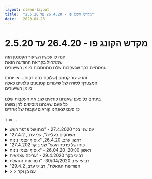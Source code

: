 ```yaml
---
layout: clean-layout
title:  "מקדש הקונג פו - 26.4.20 עד 2.5.20"
date:   2020-04-26
---
```

# מקדש הקונג פו - 26.4.20 עד 2.5.20 
הנה לו עכשיו השיעור הקטנטן הזה<br> שמתחיל בקריאת ההודעה הזאת<br> ומסתיים בכך שהעקבות שלנו מתנוססות ביומן השיעורים.<br> <br> זהו שיעור קטנטן (שלוקח כמה דקות... או יותר)<br> המצטרף לשורה של שיעורים קטנטנים פלאיים כאלה<br> ביומן השיעורים<br> <br> ביניהם כל פעם שאנחנו קוראים שוב את העקבות שלנו<br> כל פעם שאנחנו מוסיפים להן משהו<br> כל פעם שאנחנו קוראים עקבות של אחרים<br> <br> ועוד . . .

<details>
                    <summary>יום שני בקר 27.4.2020 - "כוחו של פרפר העש</summary>
                    השיעור התחיל בשעה 6:00 במפגש זום.<br> השתתפו: דורית, יואב, אינגריד; הנחיה חיצונית: בן<br> השיעור הרשמי הסתיים בשעה 7:52.<br> המשכתי עם השיעור שי עד 8:05.<br> פתחתי מיילים וראיתי הודעה של דורית שהזמינה אותי ואת יואב לחזור להיפגש בזום. מיד התחברתי לדורית ויואב. נפרדנו בשעה 8:43 – המשכתי עוד כמה דקות כדי לחזור על דברים שעלו במפגש האחרון.<br> <br> התחלתי את השיעור מעט אפופה ומבולבלת. זיהיתי שהעברת תחילת השיעור לשעה 6:00 – הזמן בו הייתי נוהגת לצאת מהבית כדי להגיע לנקודת המפגש בתל אביב. משהו כבד ורב שכבתי נבנה שם שהגביר את האינרציה. הגעתי אחרונה למפגש הזום תוך תחושה שאני &quot;מדדה&quot; ו&quot;שוב לא בעניינים&quot;. הצלחתי רק לבחון, בלי לשפוט. כעבור 2-3 דקות השתחררתי מזה.<br> בן נתן לנו 3 הנחיות לשיעור:<br> 1.&nbsp;&nbsp;&nbsp;&nbsp;לצאת החוצה<br> 2.&nbsp;&nbsp;&nbsp;&nbsp;בשעה 7:30 על שלושתנו להיפגש שוב בזום, כל אחד בתורו יעביר הנחיה לעצמו ולאחרים, משך 5-7 ד&#39; – סיבוב אחד - , לפי סדר זה: אינגריד, יואב, דורית.<br> 3.&nbsp;&nbsp;&nbsp;&nbsp;לאפשר רובד עמוק ושלו במיוחד להנחות אותי מרגע לרגע.<br> <br> 1-&nbsp;&nbsp;&nbsp;&nbsp;יציאה החוצה<br> לא יצאתי מיד, הרגשתי לא מוכנה. קמתי במצב מעט מוזר, היציאה החוצה פתאום הרגישה לי אתגר מסויים. עשיתי כמה תרגילי התעוררות -&nbsp;&nbsp;4 פעמים ברכת השמש (יוגה) הועילו לי להרגיש יותר אסופה. גמישות, צעדי דילוגים. היה חשק לפעילות פיזית.<br> בשעה 6:20 יצאתי מהבית, לא ידעתי לאן. שמתי דגש על תנועות גוף שלוות ונעימות: תועות כפות רגליים, גב זקוף ונעים, נשימה זורמת. כשהגעתי למדרכה עצרתי כדי לברר לאיזה כיוון ללכת כעבר כמה שניות נזכרתי בגן ציבורי מרחק 300 מ&#39; שנראה לי נחמד ושאני לא מרבה ללכת אליו. <br> ההליכה ברחוב הרגישה לי משהו חדש, כאילו זה עתה בקעתי מביצה. <br> חקרתי את הסביבה, הקשבתי בעונג רב לציוצי הציפורים, התענגתי מהאור של הבקר המוקדם.<br> הגעתי לגן. ביצעתי קפיצות סיבוב על עצמי. הרגשתי מאוד לא יציבה, כאילו רק התחלתי להתאמן על זה. לרגע עמדה לעלות בי פניקה, עצרתי את זה. עברתי לשביל המרוצף, הקפיצות נעשו מעט יותר יציבות. עברתי לדשא, חוויתי את ההבדלים. הרגשתי שהראש מעט מסוחרר. עברתי לכמה תרגילים פיזיים אחרים (תרגילי תרום חימום) והרגשתי שאני רוצה לעבור למקום אחר.<br> עברתי לגן ציבורי אחר, לא רחוק משם, עם עצים וספסלים בלבד. מעין &quot;זולה&quot;. שמתי לב לעצים, ממש למדתי להכיר אותם, בחנתי את השורשים וראיתי שיש שם שני &quot;שבטים&quot; – עצי גומי כנגד עצי אשל, שהשורים שואפים אל חבריהם. היה מקבים.<br> בסביבות השעה 7:00 התחלתי לחזור לכיוון הבית. הגעתי בשעה 7:15. עליתי ברגל 8 קומות ללא כל מאמץ. ביצעתי עוד כמה תרגילי כושר גופני, היה נעים.<br> <br> חלק 2 – סבב הנחיה<br> בשעה 7:25 התחברתי לזום ומצאתי שם את דורית. לא דברנו. לאחר שיואב הצטרף החלפתי כמה מילים איתו. ישבנו בשתיקה מעמיקה. רק כעבור 2-3 ד&#39; של שתיקה פתאום נזכרתי שאני מתחילה בסבב ההנחיה. הצלחתי לעצור מיד את תגובת ההזדעקות השיפוטית (בסגנון &quot;יו, איזה טמבלית, מה נסגר איתך? את חולמת או מה?&quot;) – זה לא נאמר, מיד שיבחתי את עצמי על כך. בחרתי ביודעין להשתהות עוד כדקה לפני שהתחלתי בהנחיה. זה היה חוויה מתקנת ומרפאת. גם הייתי אסירת תודה ליואב ודורית על שתיקתם הסבלנית. איזה אלופים! <br> <br> ההנחיה שלי: <br> לעצום עיניים ולהתעטף באור לבן.<br> להיזכר ב-3 דברים מהיציאה החוצה – נזכרתי בתנועות כפות הרגליים הנעימות, בציוצי הציפורים והמקסימים ובעצים שפגשתי.<br> לבצע בדמיון את פרום חמשת החיות. היה מאתגר. התקשיתי לראות את רצף התנועות. היו קטעים חסרים, כאילו רק הגוף יודע לזכור את הרצף שלהם.<br> <br> הנחיה של יואב:<br> להתבונן בנשימה ולהיעזר בנשימה כשער. היה נפלא עבורי. <br> להתבונן בשיעור. ליצור איכות של תודה לחברים בשיעור. נפלא.<br> <br> הנחיה של דורית:<br> להתבונן בגוף ובאזורים של כאב. מאוד התאים לי. <br> לעשות מה שצריך לצורך ריפוי. מפגש עם עצמנו, זיהוי מקומות של כאב, שליחת ריפוי לפי מה שנעים וכדאי. מעולה.<br> החלק הזה הסתיים בשעה 7:52.<br> <br> המשכתי בשיעור שלי עד 8:05 – ביצעתי עוד כמה תרגילי גמישות ומדיטציה.<br> <br> כשפתחתי מיילים ראיתי הזמנה מדורית להמשיך להיפגש. מיד הצטרפתי. לרגע עלתה ההרגשה הקורבנית של &quot;אני לא בטוחה שאני רצויה&quot;. מהר מאוד השתחררתי ממנה. היה נעים מאוד, הרגשתי חלק אינטגרלי ממשהו נעים וזורם ונפלא. <br> <br> חלק 3 - העמקה ושלווה והנאה<br> דורית ויואב בדיוק ביררו את ארבעת התנועות הראשונות של חמשת החיות. <br> עברנו לתנועות הברכה. הצטרפתי בשמחה, השווינו בין הגרסאות שלנו. כל אחד תרם חלק. היה כיף.<br> <br> א&quot;כ דורית סיפרה על תנועות הכנה לקראת ביצוע גלגולים וגם גלגלון. ראינו יחד סרטון של מאסטר לנינג&#39;יסטסו שהדגים כיצד לבצע גלגולים פשוטים מסוגים שונים מבלי לערב את הראש. היה מעניין. תרגלנו קצת.<br> <br> אני סיפרתי על ההתקדמות שלי בעמידת ידיים, שקיבלתי כמה טיפים מהבת שלי והצלחתי היום לראשונה לעמוד על הידיים לשנייה. תחושת סיפוק רבה. דורית ביקשה שאדגים. היה כיף.<br> נפרדנו לבסוף בשעה 8:43. <br> זה היה שיעור עמוק ושלו ונעים, עשיר במתנות קטנות ומשמעותיות. <br> כל כך אסירת תודה.<br>
                  </details><details>
                    <summary>"משחקים בעלייה", שני ערב, 27.4.2</summary>
                    19:25 עד 20:20: כל מיני דברים: קצת פיזיים כאלה שעוררו אותי, ועוד.<br> 20:20-21:35: עם אסא ושיר, היה ממש טוב. נחלצתי ממצב לא משהו בכלל למצב ממש טוב (שקיים ברגע זה גם).<br> פעולת החילוץ כללה: חישת הגוף הפנימי, חישת המוטרדות, תנועה איטית.<br> החלק הזה עם אסא ושיר היה משמעותי ואני לוקח ממנו כל מיני דברים. בעיקר איך לעזור לעצמי במצבים קשים.
                  </details><details>
                    <summary>ראשון ערב, 26.4.20, "איסוף עצמי נינוח</summary>
                    התחברות דרך &quot;זום&quot; ב-19:22. נכחו אתי: בועז, דרור, יניב ובן.<br> <br> סבב הדרכות בין 5 שניות ל-5 דקות:<br> הנאה מלהיות.<br> התרווחות בגוף.<br> תשומת לב ליכולת שלי להשתדרג.<br> שימוש בצמד המילים &quot;הכל בסדר&quot;.<br> לזהות את החופש שלי - הזזת האצבעות ביד, באותו אופן יש לי חופש להזיז את הגוף, חופש לעשות דברים שרוצה.<br> עבודה עם תנועה חיצונית והכרזה על השתפרויות.<br> ...<br> <br> התנתקות מה&quot;זום&quot; ל-5 דקות:<br> התמתחתי, שחררתי את הגוף.<br> <br> חזרה ל&quot;זום&quot;. להגיד איך היה לי בזמן שלא היינו אונליין, במילה עד שלוש מלים.<br> <br> קיבלנו מבן הנחיות להמשך השיעור, לפיהן נתנתק שוב עד 20:40 (היתה התלבטות לגבי השעה המדויקת), וכשנחזור (בלי בן) נעביר סבב של הדרכות של 1-5 דקות בנושא שדרוג המשך הערב שלנו.<br> נשאלנו מה ינחה אותנו בחלק השיעור עד שנחזור ל&quot;זום&quot;. כל אחד אמר דבר אחד, ולאחר מכן התבקשנו לבחור בנוסף לזה שלנו, שניים מתוך ארבעת הדברים שאחרים אמרו.<br> המנחים שלי היו: הרגשת התחושות, השמחה שלי, הקשבה לקונג-פו שלי. ההנחיה לדקה ראשונה - להרגיש את שלושת החבר&#39;ה הללו.<br> התנתקנו.<br> <br> דמיינתי שמודעות עוטפת אותי, זה היה נעים. כיוונתי להמשיך את זה לאורך שלושים ומשהו הדקות שאהיה עם עצמי, אולם זה התמוסס די מהר.<br> עבודה עם הקול, שירה.<br> הרפייה בשכיבה על הגב. כיסוי העיניים בכפות הידיים והרפייתן.<br> איפשרתי לגוף לנוע בעמידה.<br> תרגלתי את פורמת &quot;אגרוף ארוך&quot;.<br> <br> חזרנו ל&quot;זום&quot;, לסבב:<br> למצוא מקום של שמחה בתוכנו. אחר כך כבר מכירים את הדרך לשם וניתן לשוב כרצוננו.<br> תשומת לב וחיבור לחופש שלי. לשים לב שיש לי חופש גם בדברים קטנים.<br> לשים לב למקומות שאני אומר לעצמי &quot;לא&quot;. מה יקרה אם אגיד יותר &quot;כן&quot;, &quot;מותר לי&quot; וכדומה...<br> ...<br> <br> סיימנו באזור 21:00.<br>
                  </details><details>
                    <summary>"כוחו של פרפר העש" שני בוקר 27.4.202</summary>
                    היה שיעור מוזר, קצת כמו מסטיק... <br> נוכחים אני אינגריד ויואב. מתחיל בשש בפגישת זום עם בן של כולנו. <br> קיבלנו שלוש הנחיות - שנהיה חלק מהזמן בחוץ, משהו שכלל את המילים &quot;עמוק ושליו&quot; ולהיות בחזרה בשבע וחצי למפגש זום רק של שלושתינו אינגריד יואב ואני, כל אחד מעביר 5-10 דקות הנחיה, לפי הסדר הזה, ונדמה לי שבזה הונחינו שמסתיים השיעור. (זה ה שההגיון אומר לי, אבל אני לא זוכרת את זה בצורה מפורשת). <br> <br> יצאתי די מיד משיחת הזום ודי מהר הייתי בחוץ, התכוונתי ללכת (הליכה) ובסוף הייתי ביער בנקודה מקסימה, היתה הרבה תנועה רכה שיצאה מתוכי כזו מרגיעה כמו אמא לילד בוכה. היה בי הרבה מאוד כאב מהרבה סוגים. שמתי מוזיקה אפריקאית ביער ורקדתי, היה בזה ריפוי. היתה ריצה לעצים וחזרה, מגע באבנים, נזכרתי בהנחיה חשובה של להנות בתוך המסגרת שקיבלתי מהשיעור הקודם ביער, שבוע קודם. להנות תוך כדי. זה היה נעים לתרגל זאת שוב. <br> חזרנו הביתה. למה חזרנו ולא חזרתי לא יודעת, אבל כך יצא. למעשה חזרתי. <br> התכוונתי לא לחזור אבל משהו הנחה אותי להגיע חזרה לחדרי. <br> עבדתי עם גלגול, ועם עוד דברים, כלל קצת נפילה, גלגול על הרצפה מצד לצד, גלגול לאחור, עבדתי קצת עם הוידאו של הגלגול של אקבן, ועם התרגיל של הגלגלון שנתן המורה של הלל (לא להגיע למעלה, רק להגיע לידיים ואז להעביר את הרגל שעומדים עליה צעד קדימה מעל משהו). הרגשתי שיפור משמעותי בשני הדברים. <br> גם חמש החיות... <br> לזום עם יואב ואינגריד הגעתי במצב הרבה הרבה יותר שמח, הייתי מרוצה מההנחיה שלי, למצוא כאבים ולרפא, עצרנו לכמה דקות לשיתוף וחזרנו לכך. <br> השיעור נפסק בערך ב752. <br> מאוד לא רציתי להפסיק את האימון אז מיד אחר כך התקשרתי ליואב ואינגריד ויצרתי המשך. כל הכבוד לי!!! ממש לא חשבתי שזה יצליח. <br> בהמשך הרגשתי יותר חופש לפעול. שאלתי את יואב על חמש החיות (ארבע התנועות הראשונות לא היו ברורות לי, עדיין משהו שם לא ברור כי בן שינה לי שם תנועה ואני לא יודעת אם מה שלכולם ,הסטדנרטי&quot; זה ארבע תנועות, אצלי זה בעצם שלוש...) ואז עבדנו כולנו על הברכה, בדקנו מה אנחנו עושים וזוכרים... זה היה מאוד מועיל, מחדד את השאלות וההבדלים. אחר כך עבדנו טיפה על הגלגול (העברתי את הקישור לוידאו שמלמד את זה וצפינו בזה קצת והתנסינו) וגם קצת על הגלגלון... ואינגריד הראתה לנו עמידת ידיים מה שקידם אותי מאוד ושימח אותי... הזכיר לי משהו פשוט שם בזה... יואב אני לא זוכרת, אבל זה היה ממש מהנה החלק הזה והשלים משהו שהיה חסר לי בשיעור עצמו. סיימנו בערך אחרי 50 דקות נדמה לי, משהו כזה. <br> תודה רבה!&nbsp;&nbsp;<br>
                  </details><details>
                    <summary>ראשון 20:00, 26.04.20 - "איסוף עצמי נינוח</summary>
                    מ 18:40 ועד 21:10. ביחד עם דרור, בעז, יניב ובן שהנחה והשתתף בחלקו.<br> חלקו תוך שימוש בתוכנה &quot;זום&quot; ובשאר הזמן בעבודה עם עצמי.<br> <br> כמה נקודות ותרגילים מהשיעור:<br>  - להתרווח יותר ויותר בגוף שלנו.<br>  - לזהות את השמחה בגוף.<br>  - להשתפר בתנועה כלשהי. לציין &quot;השתפרתי&quot; כאשר חל שיפור מסויים.<br>  - להגיד &quot;הכל בסדר&quot; ולשים לב למה עולה בנו.<br>  - לשים לב לחופש שלי. להתחיל בהזזת האצבעות בחופשיות ולהרחיב גם לדברים אחרים.<br>  - תרגול התנועות הראשונות בפורמת 5 החיות מתוך כוונה פנימית להעמיק בהרפיה והירגעות.<br>  - חיבור לשמחה שבי. <br> <br> שיעור מאד נעים וטוב. תודה!
                  </details><details>
                    <summary>רביעי בקר 29.4.2020 - "עריכה עצמאית</summary>
                    השתתפו: דורית, יואב, תרצה, רמי, אינגריד. - הנחיה חיצונית: דורית.<br> השיעור שלי התחיל בשעה 6:18 – השיעור שלי הסתיים בשעה 8:24<br> <br> בן הנחה אותנו כך: &quot;שיעור מאוד נעים, שמשקה אתכם עמוקות מבפנים, בלי קשר לאף אחד מארבעת האחרים.&quot; ההנחיה הזו חלחלה לעומק התודעה כבר יום קודם. היא ליוותה אותי לכל אורך השיעור.<br> פתחתי בברכה כשבסיומה אני מתבוננת לעצמי העתידים בעיניים, ברוגע, כשאני נוכחת וממוקדת. כבר לא אתגר, אפילו מרגיש נעים, כמעין הבטחה שעוד מעט אהיה שם, הפער הולך ומצטמצם. הרגיש נעים וזורם.<br> סקירת מערכות בגוף, בודקת מה נדרש לגוף: חימום, מתיחות, הגמשה. הגוף גם ביקש לבצע כמה גלגולים, לפי התוצאה הראשונה ניכר שהגוף עוד לא התחמם, למרות זאת היה יותר טוב מהביצועים שלי לפני כמה חודשים. <br> הונחיתי לשחזר מהזיכרון את 12 העבודות של השלב הראשון. שוב היה נדמה לי שיש בטבלה 4 תורים ו-3 שורות. הצלחתי לשחזר 9 עבודות מתוך ה-12. ה-3 שלא הצלחתי להיזכר בהן היו: מיומנות ההצלחה, עבודה פנימית, אמנות השיעור. זה הפתיע אותי כאשר &quot;בדקתי את השובות&quot;. אלה לוו דווקא המיומנויות שבהן אני מתקשה. אלה שאני עדיין חשה לא מיומנת בהן הן: אומנות השיעור, אמנות הבריאות וניהול עצמי. בזכות התרגיל הזה הגעתי לבהירות הרבה יותר גדולה. ובכלל עד לא מזמן הצלחתי לזכור רק 4-6.<br> גם ראיתי את ההצלחות שלי, למשל באמנות הלמידה, וגם עם מיומנות ההצלחה. פעם היה נדמה לי שאמנות הבריאות שלי ברמה טובה. היום ברור לי לגמרי שיש י עוד הרבה מה ללמוד באומנות הבריאות שלי - למרות שכבר התקדמתי בה רבות.<br> הניהול העצמי שלי השתפר פלאים – אבל עוד לא יציב מספיק. קיבלתי היום הצצה לשלב הבא, נראה לי שהמפתח הוא בחיזוק הנוכחות והקשב שלי לגוף.&nbsp;&nbsp;<br> בשעה 7:00 דורית התקשרה וחיברה בינינו לשיחת ועידה, כמסוכם מראש. היה נעים לפגוש את כולם ולזהות מיד את הקולות. כולנו על תדר של קשב ושקט ושלווה, מסוגלים גם לשתוק יחד משך זמן מה. היה נדמה לי שכיום, עם המרחק הפיזי, אנחנו יותר קרובים מאי פעם. הרגשתי את הנוכחות של כולם. <br> הנחיות דורית:<br> -&nbsp;&nbsp;&nbsp;&nbsp;שיחה חופשית. התחלנו לשוחח בהדרגה, לאט לאט. <br> -&nbsp;&nbsp;&nbsp;&nbsp;העלאת נושא שיועיל לעצמנו ולאחרים תוך שיחה נינוחה: נינוחות (תרצה), להיזהר מלומר משהו רק מפני שהוא נראה מועיל לאחרים ולשים לב שגם אני אהנה ממנו (רמי), השיחה הזאת מציבה המון &quot;פילטרים&quot; וצריך להיזהר של להפוך אותם לחסמים לביטוי עצמי (יואב), חווה מעין מרד קבוצתי בשיחה הזאת אך מודעת לזה שזוהי התפיסה שלי (דורית), בהירות עוזרת להרפות (אינגריד) – כלומר, אם ניתן לדמיין את ההנחיות בבירור מלכתחילה, הביצוע שלהן הופך לפשוט ונינוח יותר. <br> -&nbsp;&nbsp;&nbsp;&nbsp;דורית הוסיפה חידוד נוסף להנחיה: להעלות משהו שיועיל לי/ לאחרים, משהו משמעותי שיועיל ושידרג את השיחה. <br> -&nbsp;&nbsp;&nbsp;&nbsp;רמי הוסיף דגש: קלילות והרפיה משיפוט עוזרים ליצור פשטות וזרימה.<br> -&nbsp;&nbsp;&nbsp;&nbsp;יואב: מאוד נהנה מהנוכחות של כולם, גם כשאינם מדברים.<br> -&nbsp;&nbsp;&nbsp;&nbsp;הבהרה נוספת של דורית: סבב מתמשך, עד מיצוי.<br> כולנו הבענו אסירות תודה לנוכחות של כולם. זה הרגיש אמתי מאוד והיה נעים ומעצים. <br> כל אחד סיפר מעט על השיעור שלו לפני שיחת הועידה. <br> -&nbsp;&nbsp;&nbsp;&nbsp;דורית סיפרה שהיא יושבת בחוץ, ב&quot;חורשת הירח&quot;, קרוב לביתה בירושלים, מתחת לעץ זית וקרוב לשקדיה. ממש יכולתי לראות אותם.<br> -&nbsp;&nbsp;&nbsp;&nbsp;תרצה סיפרה שמוקדם בבקר יצאה לרחוב עם הכלב, תוך שהיא שומעת הרצאה ביו טיוב. מאוחר יותר יואב הסתקרן לדעת למי היא מקשיבה: ל- John the Writer. רמי הכיר את השם. תרצה ציינה שניתן לסכם את עיקר התורה שלו ב&quot;לפתוח את הלב&quot;. אהבתי והזדהיתי עם זה.<br> שעה 7:30: סבב הנחיה נוסף. כל אחד בתורו ינחה את עצמו ואת האחרים משך כ-1-5 ד&#39; במה שיבחר, לפי סדר א-ב של השמות שלנו. זכינו ב-5 הנחיות איכותיות ומיטיבות:<br> אינגריד: התבוננות בנשימה, ליווי הנשימה, תוך הרפיה מהחזקת איברים – מפתח הלב, הסרעפת, העורף, הגרון, המקום בין הגבות, הלסת, הסרעפת, הגב המרכזי, הנחיריים. <br> דורית: להרפות אי נוחות בגוף ובחיים.<br> יואב: להתבונן בנשימה, להגיע למקום עמוק ושלו.<br> רמי: 2 ד&#39; עיסוי פיזי של הברכיים – או של ברך אחת, למי שמחזיק את הטלפון ביד.<br> תרצה: לשמוע את הצלילים מסביבנו. – תוך כדי הקשבה שמתי לב כעבור 1-2 ד&#39; שתשומת הלב שלי סתתה למחשבות בלתי קשורות. כשזיהיתי את זה שמתי לב שגם איבדתי לרגע את החיבור לגוף. כשרציתי לחזור להנחיה ראיתי ש&quot;שכחתי&quot; מה הייתה ההנחיה. לקח לי כמה שניות לשחזר אותה – לא באמת שכחתי אותה, רק התנתקתי ממנה עד כדי כך שהייתי משוכנעת ששכחתי אותה. מוכר מאוד. אז תרצה הוסיפה דגש: לחוש את הפנים, זה היה מאוד מועיל ועזר לי להחזיר את תשומת הלב לתרגיל.<br> 7:50 – דורית: להקשיב לנוכחות של שאר החברים. הרגשתי אותם היטב, רק את יואב התקשיתי להרגיש באותו הרגע. א&quot;כ החיבור אליו חזר.<br> סבב אחרון בו כל אחד יאמר משפט אחד, פשוט, מיטיב:<br> אינגריד: נהניתי מציוצי הציפורים. (באמת צלילים נעימים ומשמחים)<br> דורית: יש כל כך הרבה שיבולים פה. (ממש יכולתי לראות את השיבולים)<br> יואב: מרגיש מאוד מחובר. (שימח אותי)<br> רמי: אוהב את הגוף שלי. (מאוד אהבתי לשמוע)<br> תרצה: יושבת בחדר קטן ומרגיש לי כל כך נעים ומרווח. (מאוד הזדהיתי)<br> הנחיה של דורית: תכף תסתיים השיחה המשותפת. משך כ-5 ד&#39; נמשיך לחוות את נוכחותם של האחרים. נמשיך את השיעור שלנו כראותנו ומתי שירגיש נכון.<br> 7:53 - המשך השיעור שלי: חווה היטב את נוכחותם של חבריי לשיעור. נעים ומוחשי ממש.<br> עוברת לתרגילי כושר, כולל הכנה לעמידת ראש – כשנדמה לי שאני מתקדמת ומרוכזת בהרמת הרגליים, פתאום אני מנתקת מגע עם הידיים, מאבדת לרגע אחיזה ברצפה ונופלת הצידה, בצורה שאיננה פוגעת בי, אבל מפחידה אותי. <br> שוב עוברת על 12 העבודות של השלב הראשון, שוב חסרות לי 3: עבודה פנימית, מיומנות הצלחה, אמנות השיעור. מבררת מה מפריד ביני לבין המיומנויות האלה. עוד לא הפכתי ותן ל-100% שלי. אמשיך לעבוד על זה.<br> בוחרת להתמקד במיומנות אחת שאני רוצה לשדרג אותה: אומנות הבריאות.<br> לסיום עוברת לעבודה פנימית, מעצימה את הנעימות ואת הנוכחות שלי בגוף. משהו אומר לי שמשם תבוא ההתקדמות. סיום בשעה 8:24.<br>
                  </details><details>
                    <summary>רביעי ערב 30/04/2020- "המודעות הגואלת</summary>
                    התחלתי את השיעור בהתארגנות עם המחשב לקראת הזום.<br> המשימה הראשונה שקיבלתי מבן היתה לשחזר רשומה של שיעור ביומן השיעורים.<br> המשימה הרגישה לי קצת כמו מטלה מעצבנת בשרשרת מטלות שכאלה שאני חווה בשבועות האחרונים.<br> הרבה עבודה מעצבנת מול מחשב, מילוי של כל מיני טפסים, מענה ללקוחות ולמידה של תכנים חדשים שמאוד מעייפת אותי ומעיקה עליי.<br> המפגש עם המקלדת לא נעים לי. <br> כך פגשתי את המשימה של לכתוב ביומן השיעורים בחוסר חשק.<br> לאחר שביצעתי את המשימה על הצד הבינוני ביותר שיתפתי את תחושותי עם בן.<br> המשך השיעור נגע בנושא של איך לשפר ביצוע של תרגיל או הנחיה שמרגישה לנו כמו מטלה מעיקה, איך לאפשר לו רמה גבוהה של הנאה.<br> מתוך הדברים שעלו לקחתי שלושה לתרגל, למעשה ממש עכשיו-<br> - להתחבר לתועלת שהדבר מביא לי ולסביבה, לשמוח באפשרות שלי להיטיב עם עצמי ועם אחרים.<br> - להכניס בדבר שאני עושה כוונה, למשל להשתמש בו לשחרור או הקלה של כאב.<br> - להפתח אל החוויה מתוך עניין, סקרנות שלי כילדה יכולה לעזור.<br> המשימה האחרונה שלי היתה לשחזר שיעור נוסף ביומן השיעורים שהרגיש ממש אחרת, פחות כועס:)<br> תודה על השיעור3&gt;
                  </details><details>
                    <summary>"המודעות הגואלת", רביעי ערב, 29.4.2</summary>
                    בפיטר פן הם צריכים מחשבה טובה ואפקת פיות כדי לעוף. <br> <br> אם אני לא יכול להיזכר ברגע שבו נהנתי, חסרה לי המחשבה הטובה.<br> <br> ~<br> <br> לשים לב לדמות הסובלת. הסבל שלה צעקני לעומת הסבל היותר אמיתי.<br> <br> פעם הבאה כשאני נמצא במצב התקוע שתיארתי בשיעור, אני יכול פתאום להיזכר לשים לב אליה.<br> <br> ~<br> <br> שיעור כייפי ומועיל. <br> <br> אחרי הפגישה טיילתי בעודי ממשיך לשים לב לדמות הסובלת. ואז גם יותר לחיים עצמם.<br> <br> 17:30-19:30
                  </details><details>
                    <summary>> > עם בן וקר</summary>
                    
                  </details><details>
                    <summary>> > עוד פיס</summary>
                    נגיעות קלות ונעימות מסביב לעיניים (לא על גלגלי העיניים). כחלק מהרפיית האיזור.
                  </details><details>
                    <summary>רביעי לילה 29.4 "המודעות הגואלת" בזום ביחד י</summary>
                    אני, שיר, אסא, בן<br> בהתחלה היינו אני ובן ואז שיר ואסא נכנסו גם :)<br> <br> שיעור ארוךך<br> התחלתי ב 21:15 בערך<br> הסתיים עם השינה<br> הזום עצמו הסתיים ממש מאוחר סביבות 23:00 או אחרי.<br> <br> בין היתר:<br> - יישום לאורך השיעור קשב פנימה וקשב למפגש ומה שעולה בנו ובמפגש.<br> <br> - תקשורת על יומן השיעורים<br> הדגמה על המסך של היומן שיעורים<br> -תקשורת עם שיר על היומן<br> - ציון המצב של כל אחד מאיתנו בהקשר ליומן (יכולת הפקת תועלת משיעורים של אחרים, היכולת לקבל מידע תנועתי מדיווח של אחר, או מידע רגשי ותחושתי, הראייה של הרמות הבאות של היומן או עבודה איתו, יכולת חיפוש וכולי).<br> <br> - כן זה סתם יוצר לי עבודה לא לכתוב על השיעור באותו יום או יום אחרי.<br> במהלך השיעור כל אחד קיבל משימה שקשורה ליומן ואז חזרה למפגש.<br> באמת היה לא כיף לפגוש שיעור שלא דיווחתי עליו שחיכה לי לפני ההחלטה שלי לכתוב על השיעור במהרה.<br> <br> - התבוננות דרך חלוקה מסויימת:<br> האדם<br> האנרגיה שזורמת בו<br> הסיטואציה<br> לא הצלחתי להפריד לגמרי בין האדם לאנרגיה, וזה עורר אי הבנה, תסכול, כעס, בסוף עייפות. כולם התעייפו בהרמוניה כל אחד מסיבותיו -P<br> <br> בתוך האנרגיה שזורמת בנו<br> יש את הדמות הפעילה<br> עזר לי לראות את הדמות הפעילה.<br> <br> אחרי הזום המשכתי בשיעור שלי.<br> לפני השינה שכחתי מהשיעור.<br> כשנשכבתי במיטה והרגשתי את הגוף<br> משהו שאני אוהבת לעשות לפני השינה נזכרתי בשיעור.<br> ואז עשיתי עבודה משמעותית על בריאות ואמרתי דברים בקול וזה היה ממש נעים.<br> המשכתי להרגיש את הגוף ואחרי זמן נרדמתי.
                  </details><details>
                    <summary>"המודעות הגואלת" רביעי ערב, 29.4.2</summary>
                    התחלתי את השיעור עדיין מנומנם אחרי ארוחה כבדה שנאכלה כשעה לפני השיעור. נפגשים בזום. ההנחיה הראשונה היתה להשאיר עקבות של השיעור הקודם. כשחזרתי הקשבתי לשיחה בין בן לנועה על הרמה של ביצוע משימה שבה היא נחווית כמטלה. אחר כך בן שאל אותי לע חווית הכתיבה שלי והנחה אותי בהמשך לכתוב כשאני מתכוון להטיב עם עצמי של עכשיו (הכותב), עם עצמיים עתידיים שלי שיקראו את התיעוד וירצו להפיק ממנו תועלת ועם תלמידים אחרים שיקראו את הטקסט וירצו להפיק תועלת גם הם. מכאן המשכנו להדרכה בנושא של מעבר מחווית עשיית פעולה כמטלה מעיקה לרמה גבוהה יותר של עשיה. בין היתר הצענו דרכים לעשות את המעבר ושוחחנו עליהם. את שאר ההדרכה אני לא מצליח לזכור כרגע בצורה מספיק ברורה בשביל להעלות על הכתב, בין היתר כי הייתי די מנומנם.<br> <br> הונחתי לאחר הפגישה להתחבר בפועל ליכולות גופניות שהיו לדניאלים קודמים ולהתחיל להחזיר לעצמי אותן. מה שעשיתי היה כל פעם להיזכר בפעולה גופנית שיכולתי לעשות בעבר ושאני לא חווה אותה כנגישה לי היום, לדמיין אותה, ואז לנסות לבצע אותה בפועל (בזהירות מה). התחלתי בתרגול פורמת יאן של טאי צ&#39;י, בה ניסיתי (די בהצלחה) לשחזר שליטה מסויימת בתנועת הרגליים שחוויתי בעבר. אחר כך ניסיתי לשחזר את היכולת לעמוד עם ידיים פרושות לצדדים בגובה הכתפיים למשך 9 דקות (הצלחתי 3), תרגלתי טכניקה בשם הליכת שועל, שוב כדי לשחזר (בהצלחה) שליטה מסויימת בתנועת הרגליים. קפצתי לגובה (בהצלחה). ניסיתי לעשות 20 שכיבות סמיכה ברצף (הצלחתי 15). הצלחתי לראשונה מזה שנים רבות לעבור מעמידה על רגל אחת לכריעה על רגל אחת. תרגלתי בעיטות גבוהות ככל האפשר. ניסיתי לשחזר שהייה בעמידת 4 למשך שתי דקות (החזקתי 40 שניות). תרגלתי כפיפות בטן עם רגליים ישרות בניסיון להגיע לכפות הרגליים בעליה. החזקתי כמה רגעים בעמידת רוכב נמוכה מאוד. תרגלתי שני תרגילים שקיבלתי במסגרת טיפול פיזיותרפיה לבירכיים לפני יותר מעשור וניסיתי לשחזר את הרמה שבה הייתי מבצע אותם בסופו של דבר. ניסיתי להגיע לקצות האצבעות ברגליים ישרות, פעם בעמידה ופעם בישיבה, ולבסוף שהיתי כמה רגעים בתנוחת גשר. בסופו של דבר זה היה אימון אינטנסיבי, מהנה ופוקח עיניים. הרגשתי שכל היכולות הגופניות העבריות שלי נגישות לייותר ממה שחשבתי.<br> לאחר מכן סיימתי לעצמי את השיעור.
                  </details><details>
                    <summary>חמישי 18:00, 30.04.2020 - "סיפוק ממני</summary>
                    מ 17:30 בערך ועד קצת אחרי 20:00. עם יניב וריב.<br> <br> התחלתי את השיעור כשאני מאד טרוד בכל מני עניינים של היום. ממש הרגשתי את זה בגוף (מעין לחץ כזה) והיה לי קשה להרפות מזה.<br> <br> ב 18:15 התחלנו פגישת וידאו באמצעות &quot;זום&quot; בהנחיית בן. בחרנו כל אחד נושא שהוא היה רוצה להתקדם בו: עשייה של דברים שלא בא לי לעשות, הרגשת סיפוק ומרוצות והגשמה. זו הייתה הדרכה נהדרת ומאד מועילה. היא כללה הנאה וסיפוק מכל מה שאנו יולדים/יוצרים בעולם הזה, התייחסות אל העשייה כאל משחק, תשומת לב לדברים שרוצים להיוולד דרכי ועוד.<br> <br> סיימתי את השיעור במקום אחר לגמרי. אחת התוצאות של השיעור הייתה שהייתי בעשייה מאד טובה. עשייה שהחלה קצת אחרי שהשיעור הסתיים ועד 23:30. בזמן הזה המשכתי בלמידה ותרגול של נושא חדש/ישן. חוויית הלמידה הייתה הרבה יותר שלמה ומספקת. התייחסתי לזה כאל משחק ונהניתי מכל מה שאני יוצר. אמנם מדי פעם עלו ביקורות, שיפוטיות ולחץ אבל הם נוטרלו די מהר כי הייתי ער אליהם.<br> <br> גם היום היו לי כמה הצלחות יפות בהקשר הזה. <br> <br> תודה!
                  </details><details>
                    <summary>רביעי בוקר 29.4.2020 "עריכה עצמאית</summary>
                    קיבלתי מבן הנחיה לנהל את השיעור הזה לחמשת משתתפיו - רמי אינגריד תרצה יואב ואני. הייתי במצב רגשי וגופני לא משהו ושמחתי שעשיתי כמיטב יכולתי. שלחתי אימייל לכולם שהשיעור יתחיל עד שש וחצי, ושנפגש בטלפון לשיחת ועידה בשבע בדיוק. <br> <br> התחלתי את השיעור בערך בשש ועשרה, בנחת. בקפיצות, במקום בברכה - זה היה מוזר אך כך חשבתי שהיתה ה&quot;הנחיה שקיבלתי&quot; מעצמי. <br> במשך 45 הדקות הבאות עשיתי כל מיני דברים, מאוד קופצניים... המחשבה שלי בעיקר היתה קופצנית, ממש כאילו בלעתי משהו. משהו מאוד לא שקט, אבל יחד עם זה בצד היה צליל בטוח שעובד לפי ההוראות ה&quot;מפגרות&quot; שהוא מקבל <img src="http://www.timg.co.il/tapuzForum/images/Emo13.gif" alt=":-)"> זה היה קצת משונה אבל כך היה. בתוך זה הייתי בבית בחדרי כעשר דקות ואז יצאתי לחורשה, להליכה. הגעתי לחורשה הרחוקה, אך לא מצאתי את מקומי... בכל מקום עשיתי קצת פעולות, קצת ריצה, קצת שימת לב לעצמי... החלטתי שאני מגיעה לאותו מקום שבו התנהל השיעור של יום שני שבו ניהלתי את שיחת הטלפון עם יואב. לא הייתי בטוחה שאמצא אותו אבל לפחות זה תפס לי את המוח למטרה כלשהי שיפסיק להפריע. אכן הגעתי לשם, כחמש דקות לפני שיחת הטלפון. <br> <br> החורשה היתה מקסימה כולה, ירוקה, כל עלוות העצים חיה ונושמת, שיבולים ירוקות מתנועעות, כל הזמן הזה נתתי ליופי הזה להכנס אלי בתוך כל הרעש הפנימי. <br> <br> התקשרתי, עלה בי כעס שיואב לא זמין אחרי שכבר ארגנו שיחה עם ארבעת האחרים... נאלצתי לנתק אותו וכך ניתקתי את כולם...שוב ניסינו, נדמה לי ששוב לא הצלחנו להתחבר עד שהצלחנו. גם לאורך הזמן הזה הייתי במין שילוב של מצב שקט בחוץ והמון המון רעש, אי שקט פנימי. <br> <br> התחלנו בשיחה חופשית, שבה הרגשתי שנוצק מיד רוגע לשיעור שלי. הקשבה, הקול של כל מי שהקשבתי לו היה נעים, כולל שלי. הפסקתי את השיחה אחרי כמה דקות, אמרתי שנפסיק ונחזור לזה אחרי שנעשה סבב לא לפי סדר כלשהו אלא עד שנרגיש שזה מוצה, של להגיד משהו שיועיל, שיעזור לשיחה להיות עוד יותר מועילה. <br> תרצה אמרה משהו כמו שהמילה &quot;מועיל&quot; לא עוזר לה או שהיא אוהבת משהו אחר. אחר כך גם רמי ונדמה לי שיואב אמרו דברים דומים.&nbsp;&nbsp;<br> כאן היה לי בלבול כאילו שאני המנחה בקטע הזה ואמרתי משהו שהיה בתור דורית גם המנחה וגם המונחית... שאני מרגישה &quot;מרד&quot; כאילו יש ויכוח עם ההנחיה, ואמרתי שוב את ההנחיה. היה שם כעס שלי קצת, סוג של תסכול - המחשבה שלי היתה שבבירור ההנחיה היתה לא מוצלחת במובן שלא הכי נעימה או עוזרת לפיקוס, אבל היא היתה ההנחיה וזו מעין עובדה.. עכשיו שאני חושבת על זה בעצם היה שם חוסר אונים של לא ברור לי מה לעשות עם הויכוחון הקטנצ&#39;יק הזה, האם אני יכולה לשנות את ההנחיה כי זה לא מרגיש נכון למישהו או מישהם? לי זה הרגיש נכון, אם כי לא לגמרי בבחירת המילים המיטבית.&nbsp;&nbsp; <br> הרגשתי שאינגריד היתה ממש מפוקסת ומאוזנת ו&quot;הצילה את המצב&quot; במובן שהוציאה כל &quot;ויכוח עם ההנחיה&quot; מהסיטואציה, היא שאלה אותי משהו על ההנחיה וזה שם את כולנו בעמדה הרבה הרבה יותר מועילה ומקדמת לתחושתי<br> <br>  זו היתה כעין מערבולת שהיתה לתחושתי משמעותית ושנראה לי שכדאי לי לחזור לנקודה הזו מתי שהוא אצלי בשיעורים. נשארה אצלי אי בהירות מסוימת שם, ערבוב רגשי ושכלי ועוד משהו. <br> <br> המשך השיעור היה מצוין מבחינתי. ראיתי שכל אחד מחברי לשיעור קיבל את ההנחיה שהתכוונתי בצורה שונה ממה שהתכוונתי, כמעט לא שמע את המילים. רמי למשל חשב שאנחנו אמורים לתת טיפים. אניעכשיו חושבת שאולי הקול שלי לא העביר היטב את הכוונה שלי... בכל מקרה לאט לאט התמקדנו והצלחנו ביחד להגיד הרבה דברים שלפחות עבורי היו מאוד מועילים ומשפרי שיחה, והגענו כולנו למצב יותר עמוק וקשוב. <br> <br> העברתי אותנו חזרה לשיחה חופשית, דיברנו עוד קצת, תרצה סיפרה על מישהו שהיא מקשיבה לו מדי פעם (נדמה לי שזה היה אז... ) הצלחתי להרגיש את האיכות של זה בקול שלה. אמרתי גם שאני מרגישה אסירת תודה על כולם וגם אחרים אמרו זאת... זה היה אמיתי, מעצים... <br> <br> ואז ביקשתי שכל אחד יעביר הנחיה קצרה, ככה בין דקה לחמש דקות, לכולנו, לפי סדר האלפבית של השם הפרטי. קיבלתי הנחיות מעולות. אינגריד כאמור מבחינתי הנחתה בתדר נהדר עבורי, הנחתה לקשב ולהקשבה לנשימה ולמפתח הלב, והוסיפה הקשבה להמון מקומות אחרים בגוף. אני הנחיתי עדיין קצת בקצרנות, ועם הרבה &quot;אי דיוקים&quot; פנימיים וקפיצות, אבל משמעותית פחות. הנחיתי ללשים לב לכאבים ואי נוחות במקומות שונים ונשמה לי שאמרתי לשלוח לשם ריפוי אבל אני חושבת שהשתמשתי במילים אחרות. יואב הנחה משהו שלא זוכרת ואז רמי ללטף את הברכיים מה שהיה מאוד מועיל לי ותרצה הנחתה בצורה נפלאה משהו שלא זוכרת. <br> אחר כך עצרתי וסוף סוף הייתי קשובה לעצמי בדרגה יותר נורמלית... היה שקט... ביקשתי שכל אחד יגיד משפט אחד לפי אותו סבב. כולם אמרו משפטים נהדרים עבורי. אינגריד אמרה משהו שהיא רואה שהיה לי נעים לשמוע... אניאמרתי שיש כאן המוני שיבולים... יואב אמר שהוא רגוע ושליו או משהו כזה... רמי אמר שהוא אוהב את הגוף שלו. (וואו, הרגשתי חיבור עמוק אליו כשאמר את זה) תרצה סיפרה שהיא בחדר קטן ומרגישה מרחב... אחר כך הנחיתי שנרגיש את הנוכחות של כולנו, בשקט, ושעוד מעט אעצור את השיחה, (לא אבתי את המילה &quot;אעצור&quot; אבל כך יצא) ושכל אחד ישאר עם הנוכחות של ארבעת האחרים - ואפשר להוסיף עוד אנשים אם רוצים (מיד הוספתי כמה מורים שלי...) ואפשר להשאר עם הנוכחות הזו בהמשך השיעור לכמה דקות או לשעה... ואז להמשיך בעצמנו וכל אחד יסיים את השיעור שלו כפי רצונו. <br> השיחה הסתיימה בערך בשבע וחמישים נדמה לי, הייתי במצב פי אלף יותר טוב מלפניה... <br> עשיתי לעצמי המשך שיעור של כל מיני דברים - ריצה לעץ וחזרה, כמה וכמה פעמים, תחושת ההתנשפות, תירגול של משהו שלמדתי בשיעור עם יואב הקודם של להיות בתוך זה להגביר את ההנאה... התחברתי לתחושות של ריצה וחוץ מכשהייתי נערה בטיולים... אחר כך עשיתי עוד כל מיני דברים של פעילות פיזית, גם פורמת חמש החיות, גם גמישות... אחר כך התלבטתי מה לעשות, לחזור הביתה לחדר או להמשיך שם. המשכתי שם, שכבתי על האבן החמה והסתכלתי על השמיים, התמקדתי בהמשך היום, בלשלוח לעצמי טוב להמשך היום בכל מיני נקודות (ממש קיבלתי אותן אחר כך, זה היה נהדר) כתבתי לעצמי קצת... אחר כך שוב התלבטתי, לסיים או עוד לא? סיימתי בקפיצות כמו שהתחלתי, ואז הרגשתי שעוד לא סיימתי אז עשיתי גם ברכה, ואז חזרתי משום מה לפורמה שהמצאתי לפני כמה שיעורים, אך עדיין לא הרגיש לי סוף, ורק אז כשעשיתי מעין מעגל עם הידיים, תנועה סימטרית שלמה כזו אל מול השמש וכל היופי שבחוץ הרגשתי שכאן באמת הסתיים השיעור. <br> השיעור הסתיים בערך בשעה 8 וחצי אם אינני טועה. במשך כל הזמן האחרון שלו הייתי עם נוכחות של כל האנשים בשיעור, פה ושם בהבלחות, הרגשתי אותם. והרגשתי קצת בלבול שהנוכחות הזו לא הסתיימה לפני סיום השיעור... אבל פשוט המשכתי איתם :) <br> הגעתי לרחבת הבית שלי ועשיתי שוב פורמת חמש החיות בנעימות ובנוכחות של כולם. <br> <br> המשך היום הושפע רבות מההטבות שהשיעור היטיב עמי. <br> <br> <br> <br> <br>  <br>  <br> <br>  <br>
                  </details><details>
                    <summary>יום רביעי ערב 29.4.2020 "המודעות הגואלת</summary>
                    מפגש בזום עם אסא מיכל ובן<br> בן עלה לי על העצבים עם יומן השיעורים<br> התבוננות פנימית בתסבוכת הפנימית שהסבך החיצוני מציב לי כמו מראה<br> קבלה של הסבך הפנימי שמוקרן מהסבך החיצוני, להיות בו ולקבל אותו כמו שהוא<br> עייפות גדולה והתבוננות בעייפות כאנרגיה<br> קבלה פנימית של מגוון התחושות, זה מה שכרגע יש , פשוט להרפות ולקבל את התחושה, לא להאבק, בין עצבים, עייפות - להיות<br> נעשה ונשמע- גם ביומן השיעורים, למרות הקושי ההתנגדות, הפחד, העצבים, החשיפה, ההתמודדות עם פלטפורמה מיושנת, חוסר הבנה של מה צריך לכתוב, טעויות חוזרות ונשנות, חוסר היגיון פנימי - נעשה ונשמע -היום. מחר יום חדש
                  </details><details>
                    <summary>שבת אחרה"צ 2.5.20 - "הצטרפות נכונה</summary>
                    שיעור זום עם אסא:<br> כדי להיות בשיעור עלי להחליט שאני נמצא בשיעור - ולהיות מודע לכך שאני בשיעור. ואז להקשיב להנחיות שמגיעות אלי. תפקידי בתור המבצע של ההנחיות הוא לעשות אותן באופן שמיטיב איתי, כלומר מקדם מטרות שלי.<br> אמנות היכולת, אמנות הלחימה וההגנה העצמית, ואמנות הבריאות והריפוי - תחומי העל שאני יכול לפתח בשיעור שלי דברים מתוכם.<br> בשיעור הנוכחי אני רוצה להמשיך לפתח את האנטי וירוס הפנימי שלי ע”י תשומת לב למחשבות מורידות. רוצה לפתח את ההרפיה של הגוף וההנאה מתנועה רכה. ולפתח את ההקשבה לתחושות בגוף. וגם את יכולת הסיכום המהיר.<br> 100 אגרופים באוויר - 50 איטיים ו-50 מהירים ולהרגיש את התחושות בגוף.<br> לעצור את הנשימה לדקה ולהרגיש את התחושות.<br> <br> הכנה עם אסא לשיעור משמעת עצמית:<br> הכוונה במשמעת עצמית היא לא להלקות את עצמי כדי לעשות דברים, אלא לתת מקום לכל הקולות והרצונות שעולים בי ולהתייחס אליהם כמו שבט שבו הקולות של כולם נחשבים.<br> כדי לעשות את זה, צריך להתכנס מדי פעם לישיבה של כלל השבט ולהקשיב לקולות השונות, ולראות איך נענים למשאלות השונות.<br> זו לא דיקטטורה שבה קול אחד מקבל דומיננטיות (לפעמים זה קול של שיתוק - דיקטטורה של שליט שלא מאפשר לדברים לקרות, מפחד או סיבות אחרות).<br> אם יש קולות שונים עם רצונות שמתנגשים - אפשר לחקור מה הצרכים שיושבים מאחורי הרצונות האלה ולנסות לתת להם מענה - למשל הדיקטטור שמשתק - אולי רוצה להרגיש אהוב גם אם טעינו, או להרגיש בטחון או ודאות ואז אפשר למשל לחשוב על תכנית חלופית למקרה של אי הצלחה.<br> <br> שיעור משמעת עצמית עם בן:<br> להזיז את האצבע, כף היד, הזרוע, כל הגוף - חוויתי תחושות אנרגטיות חזקות, בייחוד עם האצבע. תחושה של חיות וחופש ומודעות לרגע הנוכחי.<br> לתת לעצמי מרחב להתרווח בו, לזהות מלחמה כלשהי שמתקיימת בתוכי ולאפשר לה להיות כפי שהיא, ואז לשאול את עצמי מה אני רוצה ברגע הזה.<br> איך מקדמים משימה תוך 5 דקות או פחות - ובכיף! לדמיין את זה קורה עבור משימה ספציפית ואיך אני עושה את זה נעים עבורי.<br> כשאני מדמיין משימה כלשהי, עדיף להתמקד בחלקים הנעימים שלה, כגון תחושת ההצלחה והסיפוק, מאשר בחלקים הלא נעימים.<br> לבנות את המיומנות שלי ממשימות קטנות קודם, ובהדרגה לעלות בגודלן.<br> <br> המשך עם אסא:&#8232;שלושה תחומים שנגענו בהם<br> 1. החופש שלי בתוך הביצוע (האם אני תמיד פועל כאילו שיש רק תוצאה רצויה אחת אפשרית ונכונה??? [נראה לי שכן, ושווה לשים לב לזה כי נראה לי שזה משתק! זה סוג של פרפקציוניזם] או דרך אחת לבצע? או מצב רוח אחד לעשות את זה בו? או תנוחת גוף מסוימת?)<br> 2. הפרזנטציה של המשימה - איך אני מציג אותה לעצמי (כמו להציג משימה לצוות שלי ולהלהיב אותו עליה)<br> 3. החופש שלי מכוחות אחרים (למשל התוכנה שלפעמים רצה בתוכי של להיות שפוך בדיכאון על הספה - אז להיות בחופש ממנה ולהיות מסוגל לעשות מה שאני כן רוצה למרות שהיא כרגע מה שרץ)<br>
                  </details><a href="javascript:history.back()">בית</a>